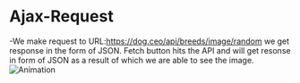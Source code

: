 ﻿# Ajax-Request
 
 -We make request to URL:https://dog.ceo/api/breeds/image/random we get response in the form of JSON.
 Fetch button hits the API and will get resonse in form of JSON as a result of which we are able to see the image.
![Animation](https://user-images.githubusercontent.com/71762248/208595397-be2624f8-dc44-4235-a289-ed5137a475cc.gif)
